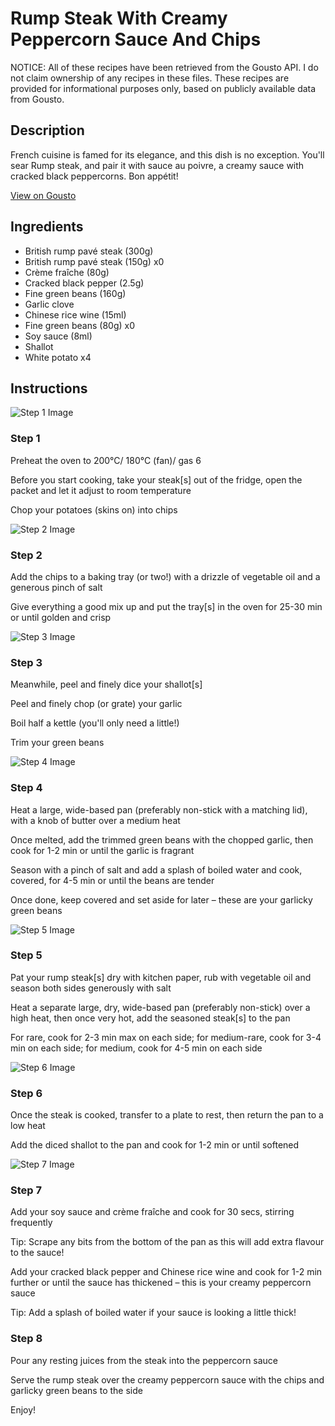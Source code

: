 # Rump Steak With Creamy Peppercorn Sauce And Chips

NOTICE: All of these recipes have been retrieved from the Gousto API. I do not claim ownership of any recipes in these files. These recipes are provided for informational purposes only, based on publicly available data from Gousto.

## Description

French cuisine is famed for its elegance, and this dish is no exception. You'll sear Rump steak, and pair it with sauce au poivre, a creamy sauce with cracked black peppercorns. Bon appétit!

[View on Gousto](https://www.gousto.co.uk/recipes/cookbook/21-day-aged-sirloin-chips-creamy-peppercorn-sauce)

## Ingredients

- British rump pavé steak (300g)
- British rump pavé steak (150g) x0
- Crème fraîche (80g)
- Cracked black pepper (2.5g)
- Fine green beans (160g)
- Garlic clove
- Chinese rice wine (15ml)
- Fine green beans (80g) x0
- Soy sauce (8ml)
- Shallot
- White potato x4

## Instructions

![Step 1 Image](https://production-media.gousto.co.uk/cms/recipe-step-image/1678.-step-1-x200.jpg)

### Step 1

Preheat the oven to 200°C/ 180°C (fan)/ gas 6

Before you start cooking, take your steak[s] out of the fridge, open the packet and let it adjust to room temperature

Chop your potatoes (skins on) into chips

![Step 2 Image](https://production-media.gousto.co.uk/cms/recipe-step-image/1678.-step-2-x200.jpg)

### Step 2

Add the chips to a baking tray (or two!) with a drizzle of vegetable oil and a generous pinch of salt

Give everything a good mix up and put the tray[s] in the oven for 25-30 min or until golden and crisp

![Step 3 Image](https://production-media.gousto.co.uk/cms/recipe-step-image/1678.-step-3.new-x200.jpg)

### Step 3

Meanwhile, peel and finely dice your shallot[s]

Peel and finely chop (or grate) your garlic

Boil half a kettle (you'll only need a little!)

Trim your green beans

![Step 4 Image](https://production-media.gousto.co.uk/cms/recipe-step-image/1678.-step-4-x200.jpg)

### Step 4

Heat a large, wide-based pan (preferably non-stick with a matching lid), with a knob of butter over a medium heat

Once melted, add the trimmed green beans with the chopped garlic, then cook for 1-2 min or until the garlic is fragrant

Season with a pinch of salt and add a splash of boiled water and cook, covered, for 4-5 min or until the beans are tender

Once done, keep covered and set aside for later – these are your garlicky green beans

![Step 5 Image](https://production-media.gousto.co.uk/cms/recipe-step-image/1678.-step-5-x200.jpg)

### Step 5

Pat your rump steak[s] dry with kitchen paper, rub with vegetable oil and season both sides generously with salt

Heat a separate large, dry, wide-based pan (preferably non-stick) over a high heat, then once very hot, add the seasoned steak[s] to the pan

For rare, cook for 2-3 min max on each side; for medium-rare, cook for 3-4 min on each side; for medium, cook for 4-5 min on each side

![Step 6 Image](https://production-media.gousto.co.uk/cms/recipe-step-image/1678.-step-6-x200.jpg)

### Step 6

Once the steak is cooked, transfer to a plate to rest, then return the pan to a low heat

Add the diced shallot to the pan and cook for 1-2 min or until softened

![Step 7 Image](https://production-media.gousto.co.uk/cms/recipe-step-image/1678.-step-7-x200.jpg)

### Step 7

Add your soy sauce and crème fraîche and cook for 30 secs, stirring frequently

Tip: Scrape any bits from the bottom of the pan as this will add extra flavour to the sauce!

Add your cracked black pepper and Chinese rice wine and cook for 1-2 min further or until the sauce has thickened – this is your creamy peppercorn sauce

Tip: Add a splash of boiled water if your sauce is looking a little thick!

### Step 8

Pour any resting juices from the steak into the peppercorn sauce

Serve the rump steak over the creamy peppercorn sauce with the chips and garlicky green beans to the side

Enjoy!

